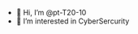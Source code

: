 - 👋 Hi, I’m @pt-T20-10
- 👀 I’m interested in CyberSercurity
<!---
pt-T20-10/pt-T20-10 is a ✨ special ✨ repository because its `README.md` (this file) appears on your GitHub profile.
You can click the Preview link to take a look at your changes.
--->
